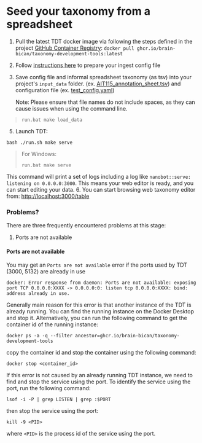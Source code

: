 # Seed your taxonomy from a spreadsheet

1. Pull the latest TDT docker image via following the steps defined in the project [GitHub Container Registry](https://github.com/brain-bican/taxonomy-development-tools/pkgs/container/taxonomy-development-tools): `docker pull ghcr.io/brain-bican/taxonomy-development-tools:latest`
1. Follow [instructions here](config.md#configure-seeding-a-new-taxonomy-from-an-existing-informal-taxonomy) to prepare your ingest config file
1. Save config file and informal spreadsheet taxonomy (as tsv) into your project's `input_data` folder.  (ex. [AIT115_annotation_sheet.tsv](https://github.com/brain-bican/taxonomy-development-tools/tree/main/examples/nhp_basal_ganglia/AIT115_annotation_sheet.tsv)) and configuration file (ex. [test_config.yaml](https://github.com/brain-bican/taxonomy-development-tools/tree/main/examples/nhp_basal_ganglia/ingestion_config.yaml))

   Note: Please ensure that file names do not include spaces, as they can cause issues when using the command line.
   
> ```
> run.bat make load_data
> ```
5. Launch TDT:
```
bash ./run.sh make serve
```
> For Windows: 
> ```
> run.bat make serve
> ```
This command will print a set of logs including a log like `nanobot::serve: listening on 0.0.0.0:3000`. This means your web editor is ready, and you can start editing your data.
6.  You can start browsing web taxonomy editor from: [http://localhost:3000/table](http://localhost:3000/table)

### Problems?

There are three frequently encountered problems at this stage:

1. Ports are not available

#### Ports are not available

You may get an `Ports are not available` error if the ports used by TDT (3000, 5132) are already in use
```
docker: Error response from daemon: Ports are not available: exposing port TCP 0.0.0.0:XXXX -> 0.0.0.0:0: listen tcp 0.0.0.0:XXXX: bind: address already in use.
```

Generally main reason for this error is that another instance of the TDT is already running. You can find the running instance on the Docker Desktop and stop it. Alternatively, you can run the following command to get the container id of the running instance:
```
docker ps -a -q --filter ancestor=ghcr.io/brain-bican/taxonomy-development-tools
```
copy the container id and stop the container using the following command:
```
docker stop <container_id>
```

If this error is not caused by an already running TDT instance, we need to find and stop the service using the port. To identify the service using the port, run the following command:
```
lsof -i -P | grep LISTEN | grep :$PORT
```

then stop the service using the port:
```
kill -9 <PID>
```
where `<PID>` is the process id of the service using the port.

